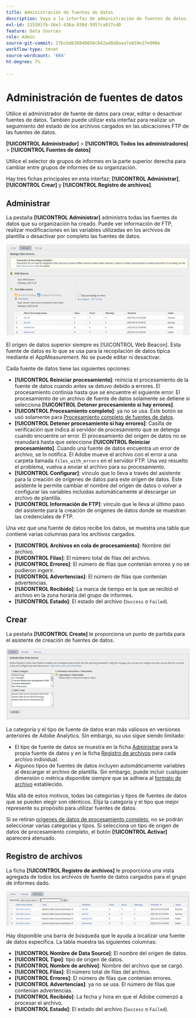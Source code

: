 ```yaml
---
title: Administración de fuentes de datos
description: Vaya a la interfaz de administración de fuentes de datos.
exl-id: 315501fb-26e1-436a-938d-5957ca037cd0
feature: Data Sources
role: Admin
source-git-commit: 27bcbd638848650c842ad8d8aaa7ab59e27e900e
workflow-type: tm+mt
source-wordcount: '664'
ht-degree: 7%

---
```


# Administración de fuentes de datos

Utilice el administrador de fuente de datos para crear, editar o desactivar fuentes de datos. También puede utilizar esta interfaz para realizar un seguimiento del estado de los archivos cargados en las ubicaciones FTP de las fuentes de datos.

**[!UICONTROL Administrador]** > **[!UICONTROL Todos los administradores]** > **[!UICONTROL Fuentes de datos]**

Utilice el selector de grupos de informes en la parte superior derecha para cambiar entre grupos de informes de su organización.

Hay tres fichas principales en esta interfaz; **[!UICONTROL Administrar]**, **[!UICONTROL Crear]** y **[!UICONTROL Registro de archivos]**.

## Administrar

La pestaña **[!UICONTROL Administrar]** administra todas las fuentes de datos que su organización ha creado. Puede ver información de FTP, realizar modificaciones en las variables utilizadas en los archivos de plantilla o desactivar por completo las fuentes de datos.

![Administrar](assets/manage.png)

El origen de datos superior siempre es [!UICONTROL Web Beacon]. Esta fuente de datos es lo que se usa para la recopilación de datos típica mediante el AppMeasurement. No se puede editar ni desactivar.

Cada fuente de datos tiene las siguientes opciones:

* **[!UICONTROL Reiniciar procesamiento]**: reinicia el procesamiento de la fuente de datos cuando antes se detuvo debido a errores. El procesamiento continúa hasta que se encuentre el siguiente error. El procesamiento de un archivo de fuente de datos solamente se detiene si selecciona **[!UICONTROL Detener procesamiento si hay errores]**.
* **[!UICONTROL Procesamiento completo]**: ya no se usa. Este botón se usó solamente para [Procesamiento completo de fuentes de datos](full-processing-eol.md).
* **[!UICONTROL Detener procesamiento si hay errores]**: Casilla de verificación que indica al servidor de procesamiento que se detenga cuando encuentre un error. El procesamiento del origen de datos no se reanudará hasta que seleccione **[!UICONTROL Reiniciar procesamiento]**. Cuando una fuente de datos encuentra un error de archivo, se lo notifica. El Adobe mueve el archivo con el error a una carpeta llamada `files_with_errors` en el servidor FTP. Una vez resuelto el problema, vuelva a enviar el archivo para su procesamiento.
* **[!UICONTROL Configurar]**: vínculo que lo lleva a través del asistente para la creación de orígenes de datos para este origen de datos. Este asistente le permite cambiar el nombre del origen de datos o volver a configurar las variables incluidas automáticamente al descargar un archivo de plantilla.
* **[!UICONTROL Información de FTP]**: vínculo que le lleva al último paso del asistente para la creación de orígenes de datos donde se muestran las credenciales de FTP.

Una vez que una fuente de datos recibe los datos, se muestra una tabla que contiene varias columnas para los archivos cargados.

* **[!UICONTROL Archivos en cola de procesamiento]**: Nombre del archivo.
* **[!UICONTROL Filas]**: El número total de filas del archivo.
* **[!UICONTROL Errores]**: El número de filas que contenían errores y no se pudieron ingerir.
* **[!UICONTROL Advertencias]**: El número de filas que contenían advertencias.
* **[!UICONTROL Recibido]**: La marca de tiempo en la que se recibió el archivo en la zona horaria del grupo de informes.
* **[!UICONTROL Estado]**: El estado del archivo (`Success` o `Failed`).

## Crear

La pestaña **[!UICONTROL Create]** le proporciona un punto de partida para el asistente de creación de fuentes de datos.

![Crear](assets/create.png)

La categoría y el tipo de fuente de datos eran más valiosos en versiones anteriores de Adobe Analytics. Sin embargo, su uso sigue siendo limitado:

* El tipo de fuente de datos se muestra en la ficha [Administrar](#manage) para la propia fuente de datos y en la ficha [Registro de archivos](#file-log) para cada archivo individual.
* Algunos tipos de fuentes de datos incluyen automáticamente variables al descargar el archivo de plantilla. Sin embargo, puede incluir cualquier dimensión o métrica disponible siempre que se adhiera al [formato de archivo](file-format.md) establecido.

Más allá de estos motivos, todas las categorías y tipos de fuentes de datos que se pueden elegir son idénticos. Elija la categoría y el tipo que mejor represente su propósito para utilizar fuentes de datos.

Si se retiran [orígenes de datos de procesamiento completo](full-processing-eol.md), no se podrán seleccionar varias categorías y tipos. Si selecciona un tipo de origen de datos de procesamiento completo, el botón **[!UICONTROL Activar]** aparecerá atenuado.

## Registro de archivos

La ficha **[!UICONTROL Registro de archivos]** le proporciona una vista agregada de todos los archivos de fuente de datos cargados para el grupo de informes dado.

![Registro de archivos](assets/file-log.png)

Hay disponible una barra de búsqueda que le ayuda a localizar una fuente de datos específica. La tabla muestra las siguientes columnas:

* **[!UICONTROL Nombre de Data Source]**: El nombre del origen de datos.
* **[!UICONTROL Tipo]**: tipo de origen de datos.
* **[!UICONTROL Nombre de archivo]**: Nombre del archivo que se cargó.
* **[!UICONTROL Filas]**: El número total de filas del archivo.
* **[!UICONTROL Errores]**: El número de filas que contenían errores.
* **[!UICONTROL Advertencias]**: ya no se usa. El número de filas que contenían advertencias.
* **[!UICONTROL Recibido]**: La fecha y hora en que el Adobe comenzó a procesar el archivo.
* **[!UICONTROL Estado]**: El estado del archivo (`Success` o `Failed`).
